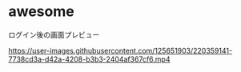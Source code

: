 # awesome

ログイン後の画面プレビュー



https://user-images.githubusercontent.com/125651903/220359141-7738cd3a-d42a-4208-b3b3-2404af367cf6.mp4


